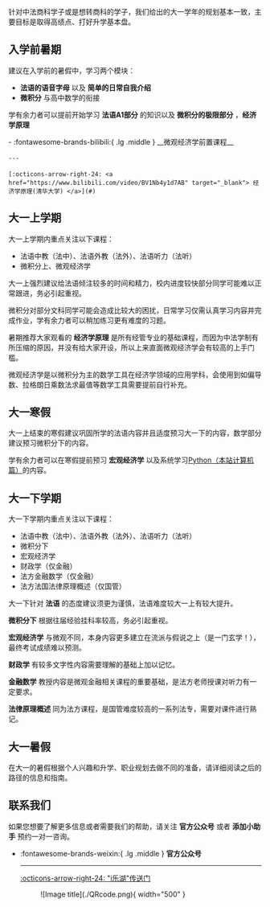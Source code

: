 
针对中法商科学子或是想转商科的学子，我们给出的大一学年的规划基本一致，主要目标是取得高绩点、打好升学基本盘。

## **入学前暑期**
建议在入学前的暑假中，学习两个模块：

- **法语的语音字母** 以及 **简单的日常自我介绍**
- **微积分** 与高中数学的衔接

学有余力者可以提前开始学习 **法语A1部分** 的知识以及 **微积分的极限部分** ，**经济学原理**

<div class="grid cards" markdown>
-   :fontawesome-brands-bilibili:{ .lg .middle } __微观经济学前置课程__
  
    ---

    [:octicons-arrow-right-24: <a href="https://www.bilibili.com/video/BV1Nb4y1d7AB" target="_blank"> 经济学原理(清华大学) </a>](#)

</div>

## **大一上学期**
大一上学期内重点关注以下课程：

- 法语中教（法中）、法语外教（法外）、法语听力（法听）
- 微积分上、微观经济学
  
大一上强烈建议给法语倾注较多的时间和精力，校内进度较快部分同学可能难以正常跟进，务必引起重视。

微积分对部分文科同学可能会造成比较大的困扰，日常学习仅需认真学习内容并完成作业，学有余力者可以稍加练习更有难度的习题。

暑期推荐大家观看的 **经济学原理** 是所有经管专业的基础课程，而因为中法学制有所压缩的原因，并没有给大家开设，所以上来直面微观经济学会有较高的上手门槛。

微观经济学是以微积分为主的数学工具在经济学领域的应用学科，会使用到如偏导数、拉格朗日乘数法求最值等数学工具需要提前自行补充。

## **大一寒假**
大一上结束的寒假建议巩固所学的法语内容并且适度预习大一下的内容，数学部分建议预习微积分下的内容。

学有余力者可以在寒假提前预习 **宏观经济学** 以及系统学习[Python（本站计算机篇）](https://panospeng.github.io/xiuyuan.github.io/CS_BASE/Introduction2Programming/python/)的内容。

## **大一下学期**
大一下学期内重点关注以下课程：

- 法语中教（法中）、法语外教（法外）、法语听力（法听）
- 微积分下
- 宏观经济学
- 财政学（仅金融）
- 法方金融数学（仅金融）
- 法方法国法律原理概述（仅国管）

大一下针对 **法语** 的态度建议须更为谨慎，法语难度较大一上有较大提升。

**微积分下** 根据往届经验挂科率较高，务必引起重视。

**宏观经济学** 与微观不同，本身内容更多建立在流派与假说之上（是一门玄学！），最终考试成绩难以预测。

**财政学** 有较多文字性内容需要理解的基础上加以记忆。

**金融数学** 教授内容是微观金融相关课程的重要基础，是法方老师授课对听力有一定要求。

**法律原理概述** 同为法方课程，是国管难度较高的一系列法专，需要对课件进行熟记。

## **大一暑假**
在大一的暑假根据个人兴趣和升学、职业规划去做不同的准备，请详细阅读之后的路径的信息和指南。


## **联系我们**
如果您想要了解更多信息或者需要我们的帮助，请关注 **官方公众号** 或者 **添加小助手** 预约一对一咨询。

<div class="grid cards" markdown>

-   :fontawesome-brands-weixin:{ .lg .middle } __官方公众号__

    ---

    [:octicons-arrow-right-24: <a href="https://mp.weixin.qq.com/s/cN9UfU4qf2_02-FOgVKXTw" target="_blank"> "i乐湖"传送门 </a>](#)

    <figure markdown>
    ![Image title](./QRcode.png){ width="500" }
    </figure>

</div>